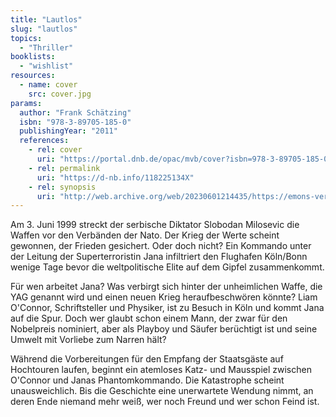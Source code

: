 ```yaml
---
title: "Lautlos"
slug: "lautlos"
topics:
  - "Thriller"
booklists:
  - "wishlist"
resources:
  - name: cover
    src: cover.jpg
params:
  author: "Frank Schätzing"
  isbn: "978-3-89705-185-0"
  publishingYear: "2011"
  references:
    - rel: cover
      uri: "https://portal.dnb.de/opac/mvb/cover?isbn=978-3-89705-185-0"
    - rel: permalink
      uri: "https://d-nb.info/118225134X"
    - rel: synopsis
      uri: "http://web.archive.org/web/20230601214435/https://emons-verlag.de/p/lautlos-2961"
---
```

Am 3. Juni 1999 streckt der serbische Diktator Slobodan Milosevic die Waffen 
vor den Verbänden der Nato. Der Krieg der Werte scheint gewonnen, der Frieden 
gesichert. Oder doch nicht? Ein Kommando unter der Leitung der 
Superterroristin Jana infiltriert den Flughafen Köln/Bonn wenige Tage bevor 
die weltpolitische Elite auf dem Gipfel zusammenkommt.

Für wen arbeitet Jana? Was verbirgt sich hinter der unheimlichen Waffe, die 
YAG genannt wird und einen neuen Krieg heraufbeschwören könnte? Liam O'Connor, 
Schriftsteller und Physiker, ist zu Besuch in Köln und kommt Jana auf die Spur. 
Doch wer glaubt schon einem Mann, der zwar für den Nobelpreis nominiert, aber 
als Playboy und Säufer berüchtigt ist und seine Umwelt mit Vorliebe zum Narren 
hält?

Während die Vorbereitungen für den Empfang der Staatsgäste auf Hochtouren 
laufen, beginnt ein atemloses Katz- und Mausspiel zwischen O'Connor und Janas 
Phantomkommando. Die Katastrophe scheint unausweichlich. Bis die Geschichte 
eine unerwartete Wendung nimmt, an deren Ende niemand mehr weiß, wer noch 
Freund und wer schon Feind ist.